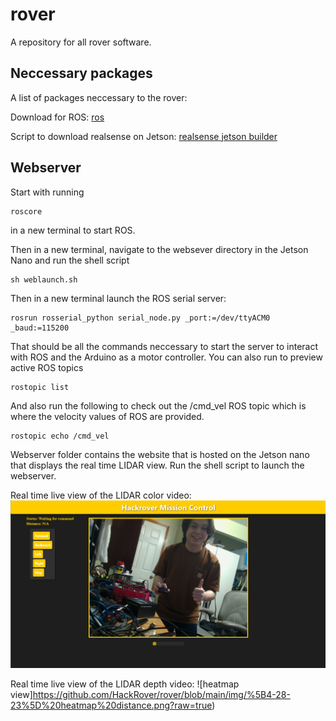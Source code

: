 # rover
A repository for all rover software.


## Neccessary packages
A list of packages neccessary to the rover:

Download for ROS: [ros](http://wiki.ros.org/ROS/Installation)

Script to download realsense on Jetson: [realsense jetson builder](https://github.com/35selim/RealSense-Jetson)


## Webserver
Start with running 
```
roscore
```
in a new terminal to start ROS.

Then in a new terminal, navigate to the websever directory in the Jetson Nano and run the shell script
```
sh weblaunch.sh
```

Then in a new terminal launch the ROS serial server:
```
rosrun rosserial_python serial_node.py _port:=/dev/ttyACM0 _baud:=115200
```
That should be all the commands neccessary to start the server to interact with ROS and the Arduino as a motor controller.
You can also run to preview active ROS topics
```
rostopic list
```
And also run the following to check out the /cmd_vel ROS topic which is where the velocity values of ROS are provided.
```
rostopic echo /cmd_vel
```
Webserver folder contains the website that is hosted on the Jetson nano that displays the real time LIDAR view. 
Run the shell script to launch the webserver.

Real time live view of the LIDAR color video:
![live view](https://github.com/HackRover/rover/blob/main/img/%5B4-28-23%5D%20live%20view%20distance.png?raw=true)

Real time live view of the LIDAR depth video:
![heatmap view]https://github.com/HackRover/rover/blob/main/img/%5B4-28-23%5D%20heatmap%20distance.png?raw=true)
